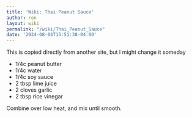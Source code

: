 ```yaml
---
title: 'Wiki: Thai Peanut Sauce'
author: ron
layout: wiki
permalink: "/wiki/Thai_Peanut_Sauce"
date: '2024-08-04T15:51:38-04:00'
---
```


This is copied directly from another site, but I might change it someday

-   1/4c peanut butter
-   1/4c water
-   1/4c soy sauce
-   2 tbsp lime juice
-   2 cloves garlic
-   2 tbsp rice vinegar

Combine over low heat, and mix until smooth.
